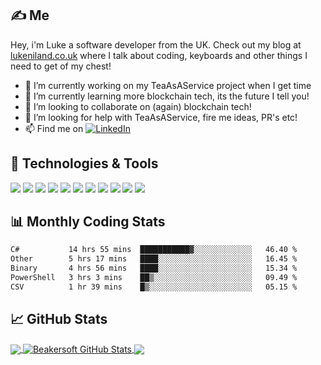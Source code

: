 
## &#x270d; Me

Hey, i'm Luke a software developer from the UK. Check out my blog at [lukeniland.co.uk](https://lukeniland.co.uk/) where I talk about coding, keyboards and other things I need to get of my chest! 

- 🔭 I’m currently working on my TeaAsAService project when I get time
- 🌱 I’m currently learning more blockchain tech, its the future I tell you!
- 👯 I’m looking to collaborate on (again) blockchain tech!
- 🤔 I’m looking for help with TeaAsAService, fire me ideas, PR's etc!
- 📫 Find me on [![LinkedIn][3.2]][3]


## 🔧 Technologies & Tools
![](https://img.shields.io/badge/OS-Linux-informational?style=flat&logo=linux&logoColor=white&color=2bbc8a)
![](https://img.shields.io/badge/OS-Windows-informational?style=flat&logo=windows&logoColor=white&color=2bbc8a)
![](https://img.shields.io/badge/Editor-VsCode-informational?style=flat&logo=visualstudiocode&logoColor=white&color=2bbc8a)
![](https://img.shields.io/badge/Editor-VisualStudio-informational?style=flat&logo=visualstudiocode&logoColor=white&color=2bbc8a)
![](https://img.shields.io/badge/Code-JavaScript-informational?style=flat&logo=javascript&logoColor=white&color=2bbc8a)
![](https://img.shields.io/badge/Code-CSharp-informational?style=flat&logo=csharp&logoColor=white&color=2bbc8a)
![](https://img.shields.io/badge/Code-Vue-informational?style=flat&logo=vue.js&logoColor=white&color=2bbc8a)
![](https://img.shields.io/badge/Shell-Bash-informational?style=flat&logo=gnu-bash&logoColor=white&color=2bbc8a)
![](https://img.shields.io/badge/Tools-Docker-informational?style=flat&logo=docker&logoColor=white&color=2bbc8a)
![](https://img.shields.io/badge/Tools-Kubernetes-informational?style=flat&logo=kubernetes&logoColor=white&color=2bbc8a)
![](https://img.shields.io/badge/Cloud-Azure-informational?style=flat&logo=kubernetes&logoColor=white&color=2bbc8a)

## 📊 Monthly Coding Stats
<!--START_SECTION:waka-->

```txt
C#           14 hrs 55 mins  ███████████▓░░░░░░░░░░░░░   46.40 %
Other        5 hrs 17 mins   ████░░░░░░░░░░░░░░░░░░░░░   16.45 %
Binary       4 hrs 56 mins   ████░░░░░░░░░░░░░░░░░░░░░   15.34 %
PowerShell   3 hrs 3 mins    ██▒░░░░░░░░░░░░░░░░░░░░░░   09.49 %
CSV          1 hr 39 mins    █▒░░░░░░░░░░░░░░░░░░░░░░░   05.15 %
```

<!--END_SECTION:waka-->

## &#x1f4c8; GitHub Stats
<a href="https://github.com/beakersoft/beakersoft">
  <img align="center" src="https://github-readme-stats.vercel.app/api/top-langs/?username=beakersoft&hide=html,tex&title_color=ffffff&text_color=c9cacc&icon_color=2bbc8a&bg_color=1d1f21&langs_count=3" />
</a>
<a href="https://github.com/beakersoft/beakersoft">
  <img align="center" src="https://github-readme-stats.vercel.app/api?username=beakersoft&show_icons=true&line_height=27&count_private=true&title_color=ffffff&text_color=c9cacc&icon_color=2bbc8a&bg_color=1d1f21" alt="Beakersoft GitHub Stats" />
</a>
<a href="https://github.com/beakersoft/TeaAsAService">
  <img align="center" src="https://github-readme-stats.vercel.app/api/pin/?username=beakersoft&repo=TeaAsAService&title_color=ffffff&text_color=c9cacc&icon_color=2bbc8a&bg_color=1d1f21" />
</a> 




<!-- icons without padding -->
[2.2]: http://i.imgur.com/9I6NRUm.png (github icon without padding)
[3.2]: https://raw.githubusercontent.com/MartinHeinz/MartinHeinz/master/linkedin-3-16.png


<!-- links to your social media accounts -->

[2]: https://github.com/beakersoft
[3]: https://www.linkedin.com/in/lukeniland
